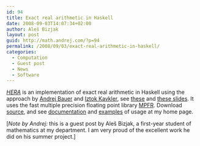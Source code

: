 ```yaml
---
id: 94
title: Exact real arithmetic in Haskell
date: 2008-09-03T14:07:34+02:00
author: Aleš Bizjak
layout: post
guid: http://math.andrej.com/?p=94
permalink: /2008/09/03/exact-real-arithmetic-in-haskell/
categories:
  - Computation
  - Guest post
  - News
  - Software
---
```

[_HERA_](http://www2.arnes.si/~abizja4/hera/) is an implementation of exact real arithmetic in Haskell using the approach by [Andrej Bauer](http://andrej.com/) and [Iztok Kavkler](http://www.fmf.uni-lj.si/~kavkler/), see [these](/2007/04/12/implementing-real-numbers-with-rz/) and [these slides](/2007/09/18/the-role-of-the-interval-domain-in-modern-exact-real-airthmetic/ "The Role of the Interval Domain in Modern Exact Real Arithmetic"). It uses the fast multiple precision floating point library [MPFR](http://www.mpfr.org/). Download [source](http://www2.arnes.si/~abizja4/hera/files/), and see [documentation](http://www2.arnes.si/~abizja4/hera/doc/index.html) and [examples](http://www2.arnes.si/~abizja4/hera/files/Demo.hs) of usage at my home page.

[_Note by Andrej:_ this is a guest post by Aleš Bizjak, a first-year student of mathematics at my department. I am very proud of the excellent work he did on his summer project.]
